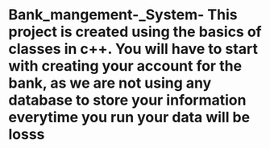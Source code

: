 # Bank_mangement-_System- This project is created using the basics of classes in c++. You will have to start with creating your account for the bank, as we are not using any database to store your information everytime you run your data will be losss
